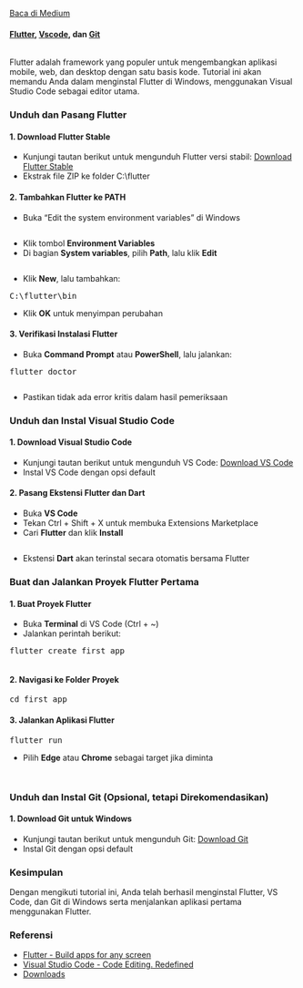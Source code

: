 <!--START_SECTION:medium-->
[Baca di Medium](https://medium.com/@dikaelsaputra/instalasi-flutter-di-windows-758eb1830828?source=rss-272e0aace4a6------2)

<h4><a href="https://medium.com/u/525d26407b95">Flutter</a>, <a href="https://medium.com/u/d95dc1998f45">Vscode</a>, dan <a href="https://medium.com/u/68d79c4c579e">Git</a></h4><figure><img alt="" src="https://cdn-images-1.medium.com/max/741/1*yVQ8hKX9EptxMmkEu90-SQ.png" /></figure><p>Flutter adalah framework yang populer untuk mengembangkan aplikasi mobile, web, dan desktop dengan satu basis kode. Tutorial ini akan memandu Anda dalam menginstal Flutter di Windows, menggunakan Visual Studio Code sebagai editor utama.</p><h3>Unduh dan Pasang Flutter</h3><h4><strong>1. Download Flutter Stable</strong></h4><ul><li>Kunjungi tautan berikut untuk mengunduh Flutter versi stabil: <a href="https://storage.googleapis.com/flutter_infra_release/releases/stable/windows/flutter_windows_3.29.0-stable.zip">Download Flutter Stable</a></li><li>Ekstrak file ZIP ke folder C:\flutter</li></ul><h4><strong>2. Tambahkan Flutter ke PATH</strong></h4><ul><li>Buka “Edit the system environment variables” di Windows</li></ul><figure><img alt="" src="https://cdn-images-1.medium.com/max/768/1*zsAIrTcG4qzYGQC000vskQ.png" /></figure><ul><li>Klik tombol <strong>Environment Variables</strong></li><li>Di bagian <strong>System variables</strong>, pilih <strong>Path</strong>, lalu klik <strong>Edit</strong></li></ul><figure><img alt="" src="https://cdn-images-1.medium.com/max/768/1*as0TUN96vyB3ayk2OK3DQQ.png" /></figure><ul><li>Klik <strong>New</strong>, lalu tambahkan:</li></ul><pre>C:\flutter\bin</pre><ul><li>Klik <strong>OK</strong> untuk menyimpan perubahan</li></ul><h4><strong>3. Verifikasi Instalasi Flutter</strong></h4><ul><li>Buka <strong>Command Prompt</strong> atau <strong>PowerShell</strong>, lalu jalankan:</li></ul><pre>flutter doctor</pre><figure><img alt="" src="https://cdn-images-1.medium.com/max/768/1*9Ukx3B8cjimeU80ZcYfABg.png" /></figure><ul><li>Pastikan tidak ada error kritis dalam hasil pemeriksaan</li></ul><h3>Unduh dan Instal Visual Studio Code</h3><h4><strong>1. Download Visual Studio Code</strong></h4><ul><li>Kunjungi tautan berikut untuk mengunduh VS Code: <a href="https://code.visualstudio.com/sha/download?build=stable&os=win32-x64-user">Download VS Code</a></li><li>Instal VS Code dengan opsi default</li></ul><h4><strong>2. Pasang Ekstensi Flutter dan Dart</strong></h4><ul><li>Buka <strong>VS Code</strong></li><li>Tekan Ctrl + Shift + X untuk membuka Extensions Marketplace</li><li>Cari <strong>Flutter</strong> dan klik <strong>Install</strong></li></ul><figure><img alt="" src="https://cdn-images-1.medium.com/max/768/1*psLrjwCh-YSaJ5mVJn_bqg.png" /></figure><ul><li>Ekstensi <strong>Dart</strong> akan terinstal secara otomatis bersama Flutter</li></ul><h3>Buat dan Jalankan Proyek Flutter Pertama</h3><h4><strong>1. Buat Proyek Flutter</strong></h4><ul><li>Buka <strong>Terminal</strong> di VS Code (Ctrl + ~)</li><li>Jalankan perintah berikut:</li></ul><pre>flutter create first_app</pre><figure><img alt="" src="https://cdn-images-1.medium.com/max/768/1*6lM5ZnRG87RGfL5GVIFIBg.png" /></figure><h4><strong>2. Navigasi ke Folder Proyek</strong></h4><pre>cd first_app</pre><h4><strong>3. Jalankan Aplikasi Flutter</strong></h4><pre>flutter run</pre><ul><li>Pilih <strong>Edge</strong> atau <strong>Chrome</strong> sebagai target jika diminta</li></ul><figure><img alt="" src="https://cdn-images-1.medium.com/max/768/1*87mHABin24e5d1Y4tBUqwQ.png" /></figure><figure><img alt="" src="https://cdn-images-1.medium.com/max/768/1*ToHKzmUu6PUDT0VcE-jELg.png" /></figure><h3>Unduh dan Instal Git (Opsional, tetapi Direkomendasikan)</h3><h4><strong>1. Download Git untuk Windows</strong></h4><ul><li>Kunjungi tautan berikut untuk mengunduh Git: <a href="https://github.com/git-for-windows/git/releases/download/v2.48.1.windows.1/Git-2.48.1-64-bit.exe">Download Git</a></li><li>Instal Git dengan opsi default</li></ul><h3>Kesimpulan</h3><p>Dengan mengikuti tutorial ini, Anda telah berhasil menginstal Flutter, VS Code, dan Git di Windows serta menjalankan aplikasi pertama menggunakan Flutter.</p><h3>Referensi</h3><ul><li><a href="https://flutter.dev">Flutter - Build apps for any screen</a></li><li><a href="https://code.visualstudio.com">Visual Studio Code - Code Editing. Redefined</a></li><li><a href="https://git-scm.com/downloads">Downloads</a></li></ul><img alt="" height="1" src="https://medium.com/_/stat?event=post.clientViewed&referrerSource=full_rss&postId=758eb1830828" width="1" />
<!--END_SECTION:medium-->
